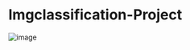 # Imgclassification-Project
![image](https://user-images.githubusercontent.com/103908794/232714412-40b355b9-3a25-49a4-8820-1919cfc05705.png)
